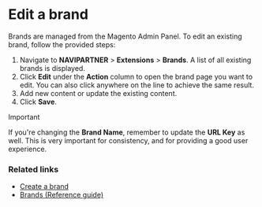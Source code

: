 # Edit a brand

Brands are managed from the Magento Admin Panel. To edit an existing brand, follow the provided steps:

1. Navigate to **NAVIPARTNER** > **Extensions** > **Brands**.
   A list of all existing brands is displayed.
2. Click **Edit** under the **Action** column to open the brand page you want to edit.
   You can also click anywhere on the line to achieve the same result.
3. Add new content or update the existing content.
4. Click **Save**.

> [!Important]
> If you're changing the **Brand Name**, remember to update the **URL Key** as well. This is very important for consistency, and for providing a good user experience.

### Related links

- [Create a brand](create_brand.md)
- [Brands (Reference guide)](../reference/brands_reference_table.md)